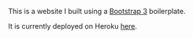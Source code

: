 This is a website I built using a [Bootstrap 3](http://getbootstrap.com) boilerplate.

It is currently deployed on Heroku [here](http://wjoba.herokuapp.com).
